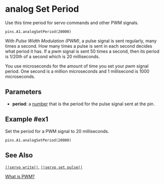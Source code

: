 # analog Set Period

Use this time period for servo commands and other PWM signals.

```sig
pins.A1.analogSetPeriod(20000)
```

With *Pulse Width Modulation (PWM)*, a pulse signal is sent regularly, many times a second. How many times a pulse is sent in each second decides what period it has. If a *pwm* signal is sent 50 times a second, then its period is 1/20th of a second which is 20 milliseconds.

You use microseconds for the amount of time you set your *pwm* signal period. One second is a million microseconds and 1 millisecond is 1000 microseconds.

## Parameters

* **period**: a [number](types/number) that is the period for the pulse signal sent at the pin.

## Example #ex1

Set the period for a PWM signal to 20 milliseconds.

```blocks
pins.A1.analogSetPeriod(20000)
```

## See Also

[`||servo write||`](/reference/pins/servo-write), [`||servo set pulse||`](/reference/pins/servo-set-pulse)

[What is PWM?](/reference/pins/what-is-pwm)